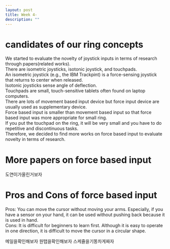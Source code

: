 ```yaml
---
layout: post
title: Week 4-
description: ""
---
```


# candidates of our ring concepts
We started to evaluate the novelty of joystick inputs in terms of research through papers(related works).<br>
There are isometric joysticks, isotonic joystick, and touchpads.<br>
An isometric joystick (e.g., the IBM Trackpint) is a force-sensing joystick that returns to center when released.<br>
Isotonic joysticks sense angle of deflection.<br>
Touchpads are small, touch-sensitive tablets often found on laptop computers.<br>
There are lots of movement based input device but force input device are usually used as supplementary device.<br>
Force based input is smaller than movement based input so that force based input was more appropriate for small ring.<br>
If you put the touchpad on the ring, it will be very small and you have to do repetitive and discontinuous tasks.<br>
Therefore, we decided to find more works on force based input to evaluate novelty in terms of research.<br>

# More papers on force based input
도연이가올린거보자

# Pros and Cons of force based input
Pros: You can move the cursor without moving your arms. Especially, if you have a sensor on your hand, it can be used without pushing back because it is used in hand.<br>
Cons: It is difficult for beginners to learn first. Although it is easy to operate in one direction, it is difficult to move the cursor in a circular shape.<br>

메일을확인해보자
원탭을확인해보자
스케쥴을기똥차게짜자


